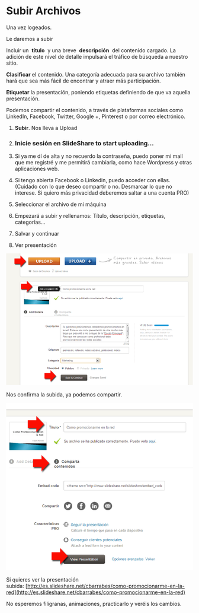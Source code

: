 # Subir Archivos

Una vez logeados.

Le daremos a subir

Incluir un  **título**  y una breve  **descripción**  del contenido cargado. La adición de este nivel de detalle impulsará el tráfico de búsqueda a nuestro sitio.

**Clasificar** el contenido. Una categoría adecuada para su archivo también hará que sea más fácil de encontrar y atraer más participación. 

**Etiquetar** la presentación, poniendo etiquetas definiendo de que va aquella presentación.

Podemos compartir el contenido, a través de plataformas sociales como LinkedIn, Facebook, Twitter, Google +, Pinterest o por correo electrónico.

1.  **Subir**. Nos lleva a Upload
2.  ### Inicie sesión en SlideShare to start uploading...
    
3.  Si ya me dí de alta y no recuerdo la contraseña, puedo poner mi mail que me registré y me permitirá cambiarla, como hace Wordpress y otras aplicaciones web.
4.  Si tengo abierta Facebook o Linkedin, puedo acceder con ellas. (Cuidado con lo que deseo compartir o no. Desmarcar lo que no interese. Si quiero más privacidad deberemos saltar a una cuenta PRO)
5.  Seleccionar el archivo de mi máquina
6.  Empezará a subir y rellenamos: Título, descripción, etiquetas, categorías...
7.  Salvar y continuar
8.  Ver presentación


![Subir a SlideShare](img/subir.png "Subir")

Nos confirma la subida, ya podemos compartir.


![Confirmación subida a Slideshare](img/confirmacionsubida.png "Ver y compartir")

Si quieres ver la presentación subida: [http://es.slideshare.net/cbarrabes/como-promocionarme-en-la-red](http://es.slideshare.net/cbarrabes/como-promocionarme-en-la-red)

No esperemos filigranas, animaciones, practicarlo y veréis los cambios.


